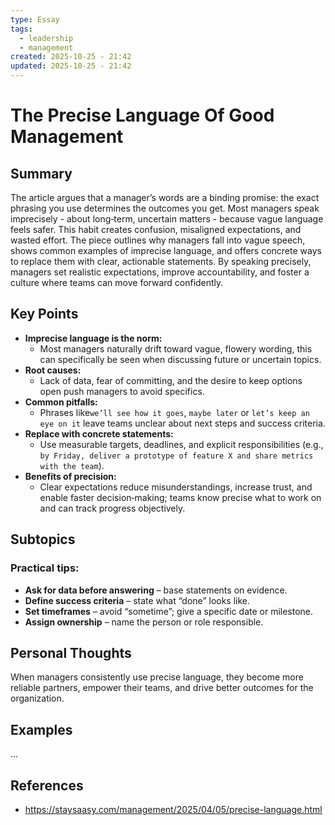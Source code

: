 ```yaml
---
type: Essay
tags:
  - leadership
  - management
created: 2025-10-25 - 21:42
updated: 2025-10-25 - 21:42
---
```

# The Precise Language Of Good Management

## Summary

The article argues that a manager’s words are a binding promise: the exact phrasing you use determines the outcomes you get. Most managers speak imprecisely - about long‑term, uncertain matters - because vague language feels safer. This habit creates confusion, misaligned expectations, and wasted effort. The piece outlines why managers fall into vague speech, shows common examples of imprecise language, and offers concrete ways to replace them with clear, actionable statements. By speaking precisely, managers set realistic expectations, improve accountability, and foster a culture where teams can move forward confidently.

## Key Points

- **Imprecise language is the norm:** 
	- Most managers naturally drift toward vague, flowery wording, this can specifically be seen when discussing future or uncertain topics.
- **Root causes:** 
	- Lack of data, fear of committing, and the desire to keep options open push managers to avoid specifics.
-  **Common pitfalls:** 
	- Phrases like`we’ll see how it goes`, `maybe later` or `let’s keep an eye on it` leave teams unclear about next steps and success criteria.
- **Replace with concrete statements:** 
	- Use measurable targets, deadlines, and explicit responsibilities (e.g., `by Friday, deliver a prototype of feature X and share metrics with the team`).
- **Benefits of precision:** 
	- Clear expectations reduce misunderstandings, increase trust, and enable faster decision‑making; teams know precise what to work on and can track progress objectively.

## Subtopics

### Practical tips:

- **Ask for data before answering** – base statements on evidence.
- **Define success criteria** – state what “done” looks like.
- **Set timeframes** – avoid “sometime”; give a specific date or milestone.
- **Assign ownership** – name the person or role responsible.

## Personal Thoughts

When managers consistently use precise language, they become more reliable partners, empower their teams, and drive better outcomes for the organization.

## Examples

...

## References

- https://staysaasy.com/management/2025/04/05/precise-language.html